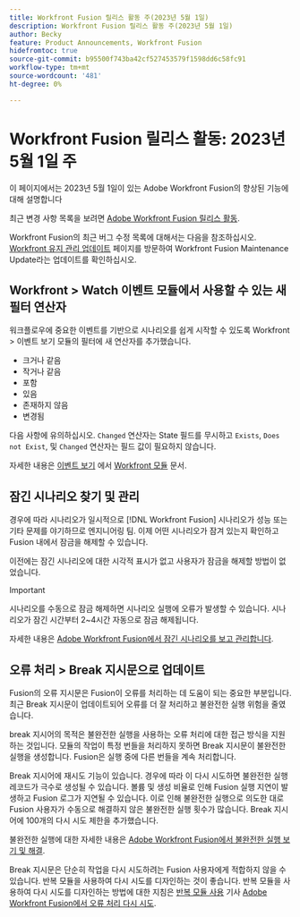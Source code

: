 ```yaml
---
title: Workfront Fusion 릴리스 활동 주(2023년 5월 1일)
description: Workfront Fusion 릴리스 활동 주(2023년 5월 1일)
author: Becky
feature: Product Announcements, Workfront Fusion
hidefromtoc: true
source-git-commit: b95500f743ba42cf527453579f1598dd6c58fc91
workflow-type: tm+mt
source-wordcount: '481'
ht-degree: 0%

---
```


# Workfront Fusion 릴리스 활동: 2023년 5월 1일 주

이 페이지에서는 2023년 5월 1일이 있는 Adobe Workfront Fusion의 향상된 기능에 대해 설명합니다

최근 변경 사항 목록을 보려면 [Adobe Workfront Fusion 릴리스 활동](../../../product-announcements/product-releases/fusion-release-activity/fusion-release-activity.md).

Workfront Fusion의 최근 버그 수정 목록에 대해서는 다음을 참조하십시오. [Workfront 유지 관리 업데이트](https://experienceleague.adobe.com/docs/workfront-known-issues/releases/current-updates.html) 페이지를 방문하여 Workfront Fusion Maintenance Update라는 업데이트를 확인하십시오.

## Workfront > Watch 이벤트 모듈에서 사용할 수 있는 새 필터 연산자

워크플로우에 중요한 이벤트를 기반으로 시나리오를 쉽게 시작할 수 있도록 Workfront > 이벤트 보기 모듈의 필터에 새 연산자를 추가했습니다.

* 크거나 같음
* 작거나 같음
* 포함
* 있음
* 존재하지 않음
* 변경됨

다음 사항에 유의하십시오. `Changed` 연산자는 State 필드를 무시하고 `Exists`, `Does not Exist`, 및 `Changed` 연산자는 필드 값이 필요하지 않습니다.

자세한 내용은 [이벤트 보기](/help/quicksilver/workfront-fusion/apps-and-their-modules/workfront-modules.md#watch-events) 에서 [Workfront 모듈](/help/quicksilver/workfront-fusion/apps-and-their-modules/workfront-modules.md) 문서.

## 잠긴 시나리오 찾기 및 관리

경우에 따라 시나리오가 일시적으로 [!DNL Workfront Fusion] 시나리오가 성능 또는 기타 문제를 야기하므로 엔지니어링 팀. 이제 어떤 시나리오가 잠겨 있는지 확인하고 Fusion 내에서 잠금을 해제할 수 있습니다.

이전에는 잠긴 시나리오에 대한 시각적 표시가 없고 사용자가 잠금을 해제할 방법이 없었습니다.

>[!IMPORTANT]
>
>시나리오를 수동으로 잠금 해제하면 시나리오 실행에 오류가 발생할 수 있습니다. 시나리오가 잠긴 시간부터 2~4시간 자동으로 잠금 해제됩니다.

자세한 내용은 [Adobe Workfront Fusion에서 잠긴 시나리오를 보고 관리합니다](/help/quicksilver/workfront-fusion/scenarios/view-and-manage-locked-scenarios.md).

## 오류 처리 > Break 지시문으로 업데이트

Fusion의 오류 지시문은 Fusion이 오류를 처리하는 데 도움이 되는 중요한 부분입니다. 최근 Break 지시문이 업데이트되어 오류를 더 잘 처리하고 불완전한 실행 위험을 줄였습니다.

break 지시어의 목적은 불완전한 실행을 사용하는 오류 처리에 대한 접근 방식을 지원하는 것입니다. 모듈의 작업이 특정 번들을 처리하지 못하면 Break 지시문이 불완전한 실행을 생성합니다. Fusion은 실행 중에 다른 번들을 계속 처리합니다.

Break 지시어에 재시도 기능이 있습니다. 경우에 따라 이 다시 시도하면 불완전한 실행 레코드가 극수로 생성될 수 있습니다. 볼륨 및 생성 비율로 인해 Fusion 실행 지연이 발생하고 Fusion 로그가 지연될 수 있습니다. 이로 인해 불완전한 실행으로 의도한 대로 Fusion 사용자가 수동으로 해결하지 않은 불완전한 실행 횟수가 많습니다. Break 지시어에 100개의 다시 시도 제한을 추가했습니다.

불완전한 실행에 대한 자세한 내용은 [Adobe Workfront Fusion에서 불완전한 실행 보기 및 해결](/help/quicksilver/workfront-fusion/scenarios/view-and-resolve-incomplete-executions.md).

Break 지시문은 단순히 작업을 다시 시도하려는 Fusion 사용자에게 적합하지 않을 수 있습니다. 반복 모듈을 사용하여 다시 시도를 디자인하는 것이 좋습니다. 반복 모듈을 사용하여 다시 시도를 디자인하는 방법에 대한 지침은 [반복 모듈 사용](/help/quicksilver/workfront-fusion/errors/retry.md#use-the-repeater-module) 기사 [Adobe Workfront Fusion에서 오류 처리 다시 시도](/help/quicksilver/workfront-fusion/errors/retry.md).
